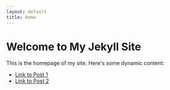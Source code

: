 ```yaml
---
layout: default
title: Home
---
```


# Welcome to My Jekyll Site

This is the homepage of my site. Here's some dynamic content:

- [Link to Post 1](/posts/post1)
- [Link to Post 2](/posts/post2)
